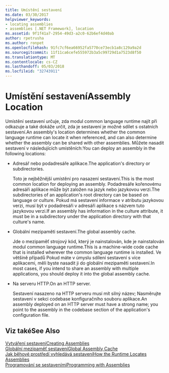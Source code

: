 ```yaml
---
title: Umístění sestavení
ms.date: 03/30/2017
helpviewer_keywords:
- locating assemblies
- assemblies [.NET Framework], location
ms.assetid: 9f1f41a7-2954-49d3-a2c0-62b6ef4d40ab
author: rpetrusha
ms.author: ronpet
ms.openlocfilehash: 91fc7cf6ea66952fa5770ce73ecb1a8c129a9a2d
ms.sourcegitcommit: 11f11ca6cefe555972b3a5c99729d1a7523d8f50
ms.translationtype: MT
ms.contentlocale: cs-CZ
ms.lasthandoff: 05/03/2018
ms.locfileid: "32743911"
---
```

# <a name="assembly-location"></a><span data-ttu-id="5e0cd-102">Umístění sestavení</span><span class="sxs-lookup"><span data-stu-id="5e0cd-102">Assembly Location</span></span>
<span data-ttu-id="5e0cd-103">Umístění sestavení určuje, zda modul common language runtime najít při odkazuje a také dokáže určit, zda je sestavení je možné sdílet s ostatních sestavení.</span><span class="sxs-lookup"><span data-stu-id="5e0cd-103">An assembly's location determines whether the common language runtime can locate it when referenced, and can also determine whether the assembly can be shared with other assemblies.</span></span> <span data-ttu-id="5e0cd-104">Můžete nasadit sestavení v následujících umístěních:</span><span class="sxs-lookup"><span data-stu-id="5e0cd-104">You can deploy an assembly in the following locations:</span></span>  
  
-   <span data-ttu-id="5e0cd-105">Adresář nebo podadresáře aplikace.</span><span class="sxs-lookup"><span data-stu-id="5e0cd-105">The application's directory or subdirectories.</span></span>  
  
     <span data-ttu-id="5e0cd-106">Toto je nejběžnější umístění pro nasazení sestavení.</span><span class="sxs-lookup"><span data-stu-id="5e0cd-106">This is the most common location for deploying an assembly.</span></span> <span data-ttu-id="5e0cd-107">Podadresáře kořenovému adresáři aplikace může být založen na jazyk nebo jazykovou verzi.</span><span class="sxs-lookup"><span data-stu-id="5e0cd-107">The subdirectories of an application's root directory can be based on language or culture.</span></span> <span data-ttu-id="5e0cd-108">Pokud má sestavení informace v atributu jazykovou verzi, musí být v podadresáři v adresáři aplikace s názvem tuto jazykovou verzi.</span><span class="sxs-lookup"><span data-stu-id="5e0cd-108">If an assembly has information in the culture attribute, it must be in a subdirectory under the application directory with that culture's name.</span></span>  
  
-   <span data-ttu-id="5e0cd-109">Globální mezipaměti sestavení.</span><span class="sxs-lookup"><span data-stu-id="5e0cd-109">The global assembly cache.</span></span>  
  
     <span data-ttu-id="5e0cd-110">Jde o mezipaměť strojový kód, který je nainstalován, kde je nainstalován modul common language runtime.</span><span class="sxs-lookup"><span data-stu-id="5e0cd-110">This is a machine-wide code cache that is installed wherever the common language runtime is installed.</span></span> <span data-ttu-id="5e0cd-111">Ve většině případů Pokud máte v úmyslu sdílení sestavení s více aplikacemi, měli byste nasadit ji do globální mezipaměti sestavení.</span><span class="sxs-lookup"><span data-stu-id="5e0cd-111">In most cases, if you intend to share an assembly with multiple applications, you should deploy it into the global assembly cache.</span></span>  
  
-   <span data-ttu-id="5e0cd-112">Na serveru HTTP.</span><span class="sxs-lookup"><span data-stu-id="5e0cd-112">On an HTTP server.</span></span>  
  
     <span data-ttu-id="5e0cd-113">Sestavení nasazeno na HTTP serveru musí mít silný název; Nasměrujte sestavení v sekci codebase konfiguračního souboru aplikace.</span><span class="sxs-lookup"><span data-stu-id="5e0cd-113">An assembly deployed on an HTTP server must have a strong name; you point to the assembly in the codebase section of the application's configuration file.</span></span>  
  
## <a name="see-also"></a><span data-ttu-id="5e0cd-114">Viz také</span><span class="sxs-lookup"><span data-stu-id="5e0cd-114">See Also</span></span>  
 [<span data-ttu-id="5e0cd-115">Vytváření sestavení</span><span class="sxs-lookup"><span data-stu-id="5e0cd-115">Creating Assemblies</span></span>](../../../docs/framework/app-domains/create-assemblies.md)  
 [<span data-ttu-id="5e0cd-116">Globální mezipaměť sestavení</span><span class="sxs-lookup"><span data-stu-id="5e0cd-116">Global Assembly Cache</span></span>](../../../docs/framework/app-domains/gac.md)  
 [<span data-ttu-id="5e0cd-117">Jak běhové prostředí vyhledává sestavení</span><span class="sxs-lookup"><span data-stu-id="5e0cd-117">How the Runtime Locates Assemblies</span></span>](../../../docs/framework/deployment/how-the-runtime-locates-assemblies.md)  
 [<span data-ttu-id="5e0cd-118">Programování se sestaveními</span><span class="sxs-lookup"><span data-stu-id="5e0cd-118">Programming with Assemblies</span></span>](../../../docs/framework/app-domains/programming-with-assemblies.md)
